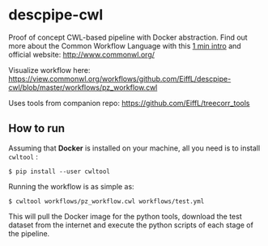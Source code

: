# descpipe-cwl
Proof of concept CWL-based pipeline with Docker abstraction. Find out more about the Common Workflow Language with this [1 min intro](https://www.youtube.com/watch?v=86eY8xs-Vo8) and official website: http://www.commonwl.org/

Visualize workflow here: https://view.commonwl.org/workflows/github.com/EiffL/descpipe-cwl/blob/master/workflows/pz_workflow.cwl

Uses tools from companion repo: https://github.com/EiffL/treecorr_tools

## How to run

Assuming that **Docker** is installed on your machine, all you need is to install `cwltool` :
```
$ pip install --user cwltool
```

Running the workflow is as simple as:
```
$ cwltool workflows/pz_workflow.cwl workflows/test.yml
```
This will pull the Docker image for the python tools, download the test dataset from the internet and execute the python scripts of each stage of the pipeline.
